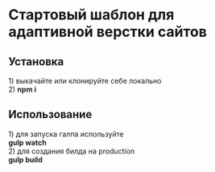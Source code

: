 <h1>Стартовый шаблон для адаптивной верстки сайтов</h1>

<h2>Установка</h2>
1) выкачайте или клонируйте себе локально<br/>
2) <b>npm i</b>

<h2>Использование</h2>
1) для запуска галпа используйте <br/>
 <b>gulp watch</b><br/>
2) для создания билда на production <br/>
 <b>gulp build</b>